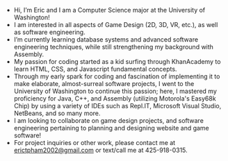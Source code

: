 - Hi, I’m Eric and I am a Computer Science major at the University of Washington!
- I am interested in all aspects of Game Design (2D, 3D, VR, etc.), as well as software engineering. 
- I’m currently learning database systems and advanced software engineering techniques, while still strengthening my background with Assembly.
- My passion for coding started as a kid surfing through KhanAcademy to learn HTML, CSS, and Javascript fundamental concepts. 
- Through my early spark for coding and fascination of implementing it to make elaborate, almost-surreal software projects, I went to the University of Washington to continue this   passion; here, I mastered my proficiency for Java, C++, and Assembly (utilizing Motorola's Easy68k Chip) by using a variety of IDEs such as Repl.IT, Microsoft Visual Studio, NetBeans, and so many more.
- I am looking to collaborate on game design projects, and software engineering pertaining to planning and designing website and game software!
- For project inquiries or other work, please contact me at erictpham2002@gmail.com or text/call me at 425-918-0315.
